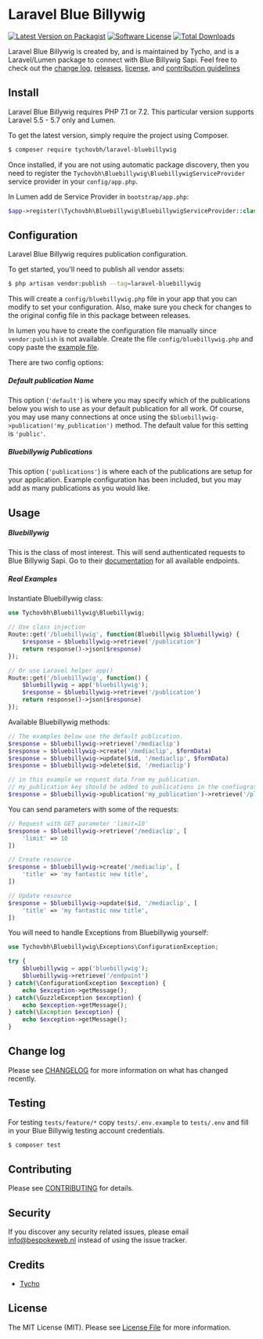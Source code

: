 # Laravel Blue Billywig

[![Latest Version on Packagist][ico-version]][link-packagist]
[![Software License][ico-license]](LICENSE.md)
[![Total Downloads][ico-downloads]][link-downloads]


Laravel Blue Billywig is created by, and is maintained by Tycho, and is a Laravel/Lumen package to connect with Blue Billywig Sapi. Feel free to check out the [change log](CHANGELOG.md), [releases](https://github.com/tychovbh/laravel-bluebillywig/releases), [license](LICENSE.md), and [contribution guidelines](CONTRIBUTING.md)

## Install

Laravel Blue Billywig requires PHP 7.1 or 7.2. This particular version supports Laravel 5.5 - 5.7 only and Lumen.

To get the latest version, simply require the project using Composer.

``` bash
$ composer require tychovbh/laravel-bluebillywig
```

Once installed, if you are not using automatic package discovery, then you need to register the `Tychovbh\Bluebillywig\BluebillywigServiceProvider` service provider in your `config/app.php`.

In Lumen add de Service Provider in `bootstrap/app.php`:
```php
$app->register(\Tychovbh\Bluebillywig\BluebillywigServiceProvider::class);
```

## Configuration

Laravel Blue Billywig requires publication configuration.

To get started, you'll need to publish all vendor assets:

``` bash
$ php artisan vendor:publish --tag=laravel-bluebillywig
```

This will create a `config/bluebillywig.php` file in your app that you can modify to set your configuration. Also, make sure you check for changes to the original config file in this package between releases.

In lumen you have to create the configuration file manually since `vendor:publish` is not available. Create the file `config/bluebillywig.php` and copy paste the [example file](https://github.com/tychovbh/laravel-bluebillywig/blob/master/config/bluebillywig.php).

There are two config options:

##### Default publication Name

This option (`'default'`) is where you may specify which of the publications below you wish to use as your default publication for all work. Of course, you may use many connections at once using the `$bluebillywig->publication('my_publication')` method. The default value for this setting is `'public'`.

##### Bluebillywig Publications

This option (`'publications'`) is where each of the publications are setup for your application. Example configuration has been included, but you may add as many publications as you would like.

## Usage

##### Bluebillywig
This is the class of most interest. This will send authenticated requests to Blue Billywig Sapi. Go to their [documentation](https://support.bluebillywig.com/) for all available endpoints.
 
##### Real Examples
Instantiate Bluebillywig class:
``` php
use Tychovbh\Bluebillywig\Bluebillywig;

// Use class injection
Route::get('/bluebillywig', function(Bluebillywig $bluebillywig) {
    $response = $bluebillywig->retrieve('/publication')
    return response()->json($response)
});

// Or use Laravel helper app()
Route::get('/bluebillywig', function() {
    $bluebillywig = app('bluebillywig');
    $response = $bluebillywig->retrieve('/publication')
    return response()->json($response)
});
```

Available Bluebillywig methods:
``` php
// The examples below use the default publication. 
$response = $bluebillywig->retrieve('/mediaclip')
$response = $bluebillywig->create('/mediaclip', $formData)
$response = $bluebillywig->update($id, '/mediaclip', $formData)
$response = $bluebillywig->delete($id, '/mediaclip')

// in this example we request data from my_publication. 
// my_publication key should be added to publications in the confiugration file. 
$response = $bluebillywig->publication('my_publication')->retrieve('/playlist')
```

You can send parameters with some of the requests:
```php
// Request with GET parameter 'limit=10'
$response = $bluebillywig->retrieve('/mediaclip', [
    'limit' => 10
])

// Create resource
$response = $bluebillywig->create('/mediaclip', [
    'title' => 'my fantastic new title',
])

// Update resource
$response = $bluebillywig->update($id, '/mediaclip', [
    'title' => 'my fantastic new title',
])
```  

You will need to handle Exceptions from Bluebillywig yourself:
``` php
use Tychovbh\Bluebillywig\Exceptions\ConfigurationException;

try {
    $bluebillywig = app('bluebillywig');
    $bluebillywig->retrieve('/endpoint')
} catch(\ConfigurationException $exception) {
    echo $exception->getMessage();
} catch(\GuzzleException $exception) {
    echo $exception->getMessage();
} catch(\Exception $exception) {
    echo $exception->getMessage();
}
```

## Change log

Please see [CHANGELOG](CHANGELOG.md) for more information on what has changed recently.

## Testing
For testing `tests/feature/*` copy `tests/.env.example` to `tests/.env` and fill in your Blue Billywig testing account credentials.

``` bash
$ composer test
```

## Contributing

Please see [CONTRIBUTING](CONTRIBUTING.md) for details.

## Security

If you discover any security related issues, please email info@bespokeweb.nl instead of using the issue tracker.

## Credits

- [Tycho][link-author]

## License

The MIT License (MIT). Please see [License File](LICENSE.md) for more information.

[ico-version]: https://img.shields.io/packagist/v/tychovbh/laravel-bluebillywig.svg?style=flat-square
[ico-license]: https://img.shields.io/badge/license-MIT-brightgreen.svg?style=flat-square
[ico-travis]: https://img.shields.io/travis/tychovbh/laravel-bluebillywig/master.svg?style=flat-square
[ico-scrutinizer]: https://img.shields.io/scrutinizer/coverage/g/tychovbh/laravel-bluebillywig.svg?style=flat-square
[ico-code-quality]: https://img.shields.io/scrutinizer/g/tychovbh/laravel-bluebillywig.svg?style=flat-square
[ico-downloads]: https://img.shields.io/packagist/dt/tychovbh/laravel-bluebillywig.svg?style=flat-square

[link-packagist]: https://packagist.org/packages/tychovbh/laravel-bluebillywig
[link-travis]: https://travis-ci.org/tychovbh/laravel-bluebillywig
[link-scrutinizer]: https://scrutinizer-ci.com/g/tychovbh/laravel-bluebillywig/code-structure
[link-code-quality]: https://scrutinizer-ci.com/g/tychovbh/laravel-bluebillywig
[link-downloads]: https://packagist.org/packages/tychovbh/laravel-bluebillywig
[link-author]: https://github.com/tychovbh
[link-contributors]: ../../contributors
